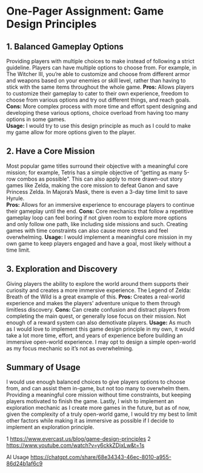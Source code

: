 # One-Pager Assignment: Game Design Principles


## 1. Balanced Gameplay Options
Providing players with multiple choices to make instead of following a strict guideline. Players can have multiple options to choose from. For example, in The Witcher III,  you’re able to customize and choose from different armor and weapons based on your enemies or skill level, rather than having to stick with the same items throughout the whole game.
**Pros:** Allows players to customize their gameplay to cater to their own experience, freedom to choose from various options and try out different things, and reach goals.
**Cons:** More complex process with more time and effort spent designing and developing these various options, choice overload from having too many options in some games.  
**Usage:** I would try to use this design principle as much as I could to make my game allow for more options given to the player.

## 2. Have a Core Mission
Most popular game titles surround their objective with a meaningful core mission; for example, Tetris has a simple objective of “getting as many 5-row combos as possible”. This can also apply to more drawn-out story games like Zelda, making the core mission to defeat Ganon and save Princess Zelda. In Majora’s Mask, there is even a 3-day time limit to save Hyrule.  
**Pros:** Allows for an immersive experience to encourage players to continue their gameplay until the end.
**Cons:** Core mechanics that follow a repetitive gameplay loop can feel boring if not given room to explore more options and only follow one path, like including side missions and such. Creating games with time constraints can also cause more stress and feel overwhelming. 
**Usage:** I would implement a meaningful core mission in my own game to keep players engaged and have a goal, most likely without a time limit.

## 3. Exploration and Discovery
Giving players the ability to explore the world around them supports their curiosity and creates a more immersive experience. The Legend of Zelda: Breath of the Wild is a great example of this.
**Pros:** Creates a real-world experience and makes the players' adventure unique to them through limitless discovery. 
**Cons:** Can create confusion and distract players from completing the main quest, or generally lose focus on their mission. Not enough of a reward system can also demotivate players. 
**Usage:** As much as I would love to implement this game design principle in my own, it would take a lot more time, effort, and years of experience before building an immersive open-world experience. I may opt to design a simple open-world as my focus mechanic so it’s not as overwhelming.

##  Summary of Usage
I would use enough balanced choices to give players options to choose from, and can assist them in-game, but not too many to overwhelm them. Providing a meaningful core mission without time constraints, but keeping players motivated to finish the game. Lastly, I wish to implement an exploration mechanic as I create more games in the future, but as of now, given the complexity of a truly open-world game, I would try my best to limit other factors while making it as immersive as possible if I decide to implement an exploration principle. 


1 https://www.evercast.us/blog/game-design-principles
2 https://www.youtube.com/watch?v=y6ckkZDjxLw&t=1s

AI Usage
https://chatgpt.com/share/68e34343-46ec-8010-a955-86d24b1af6c9

